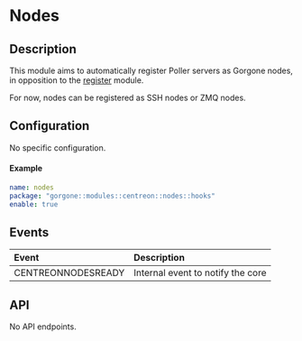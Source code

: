 # Nodes

## Description

This module aims to automatically register Poller servers as Gorgone nodes, in opposition to the [register](../core/register.md) module.

For now, nodes can be registered as SSH nodes or ZMQ nodes.

## Configuration

No specific configuration.

#### Example

```yaml
name: nodes
package: "gorgone::modules::centreon::nodes::hooks"
enable: true
```

## Events

| Event | Description |
| :- | :- |
| CENTREONNODESREADY | Internal event to notify the core |

## API

No API endpoints.
